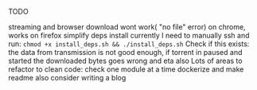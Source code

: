 TODO

streaming and browser download wont work( "no file" error) on chrome, works on firefox
simplify deps install currently I need to manually ssh and run: `chmod +x install_deps.sh && ./install_deps.sh`
Check if this exists: the data from transmission is not good enough, if torrent in paused and started the downloaded bytes goes wrong and eta also
Lots of areas to refactor to clean code: check one module at a time
dockerize and make readme also consider writing a blog

